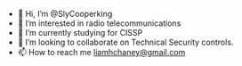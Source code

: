 - 👋 Hi, I’m @SlyCooperking
- 👀 I’m interested in radio telecommunications
- 🌱 I’m currently studying for CISSP
- 💞️ I’m looking to collaborate on Technical Security controls. 
- 📫 How to reach me liamhchaney@gmail.com

<!---
SlyCooperking/SlyCooperking is a ✨ special ✨ repository because its `README.md` (this file) appears on your GitHub profile.
You can click the Preview link to take a look at your changes.
--->
